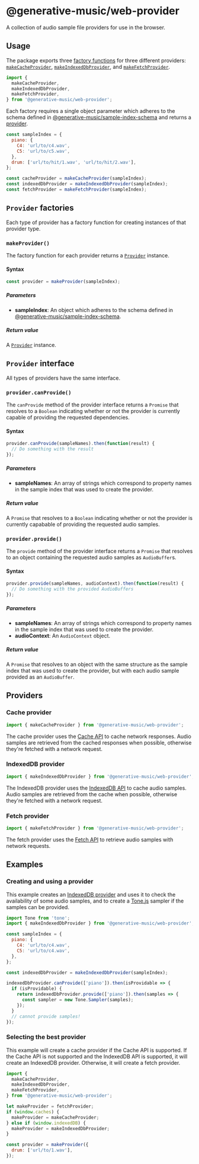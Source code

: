 # @generative-music/web-provider

A collection of audio sample file providers for use in the browser.

## Usage

The package exports three [factory functions](#provider-factories) for three different providers: [`makeCacheProvider`](#cache-provider), [`makeIndexedDbProvider`](#indexed-db-provider), and [`makeFetchProvider`](#fetch-provider).

```javascript
import {
  makeCacheProvider,
  makeIndexedDbProvider,
  makeFetchProvider,
} from '@generative-music/web-provider';
```

Each factory requires a single object parameter which adheres to the schema defined in [@generative-music/sample-index-schema](https://github.com/generative-music/sample-index-schema) and returns a [provider](#provider-interface).

```javascript
const sampleIndex = {
  piano: {
    C4: 'url/to/c4.wav',
    C5: 'url/to/c5.wav',
  },
  drum: ['url/to/hit/1.wav', 'url/to/hit/2.wav'],
};

const cacheProvider = makeCacheProvider(sampleIndex);
const indexedDbProvider = makeIndexedDbProvider(sampleIndex);
const fetchProvider = makeFetchProvider(sampleIndex);
```

## `Provider` factories

Each type of provider has a factory function for creating instances of that provider type.

### `makeProvider()`

The factory function for each provider returns a [`Provider`](#provider-interface) instance.

#### Syntax

```javascript
const provider = makeProvider(sampleIndex);
```

##### Parameters

- **sampleIndex**: An object which adheres to the schema defined in [@generative-music/sample-index-schema](https://github.com/generative-music/sample-index-schema).

##### Return value

A [`Provider`](#provider-interface) instance.

## `Provider` interface

All types of providers have the same interface.

### `provider.canProvide()`

The `canProvide` method of the provider interface returns a `Promise` that resolves to a `Boolean` indicating whether or not the provider is currently capable of providing the requested dependencies.

#### Syntax

```javascript
provider.canProvide(sampleNames).then(function(result) {
  // Do something with the result
});
```

##### Parameters

- **sampleNames**: An array of strings which correspond to property names in the sample index that was used to create the provider.

##### Return value

A `Promise` that resolves to a `Boolean` indicating whether or not the provider is currently capabable of providing the requested audio samples.

### `provider.provide()`

The `provide` method of the provider interface returns a `Promise` that resolves to an object containing the requested audio samples as `AudioBuffer`s.

#### Syntax

```javascript
provider.provide(sampleNames, audioContext).then(function(result) {
  // Do something with the provided AudioBuffers
});
```

##### Parameters

- **sampleNames**: An array of strings which correspond to property names in the sample index that was used to create the provider.
- **audioContext**: An `AudioContext` object.

##### Return value

A `Promise` that resolves to an object with the same structure as the sample index that was used to create the provider, but with each audio sample provided as an `AudioBuffer`.

## Providers

### Cache provider

```javascript
import { makeCacheProvider } from '@generative-music/web-provider';
```

The cache provider uses the [Cache API](https://developer.mozilla.org/en-US/docs/Web/API/Cache) to cache network responses. Audio samples are retrieved from the cached responses when possible, otherwise they're fetched with a network request.

### IndexedDB provider

```javascript
import { makeIndexedDbProvider } from '@generative-music/web-provider';
```

The IndexedDB provider uses the [IndexedDB API](https://developer.mozilla.org/en-US/docs/Web/API/IndexedDB_API) to cache audio samples. Audio samples are retrieved from the cache when possible, otherwise they're fetched with a network request.

### Fetch provider

```javascript
import { makeFetchProvider } from '@generative-music/web-provider';
```

The fetch provider uses the [Fetch API](https://developer.mozilla.org/en-US/docs/Web/API/Fetch_API) to retrieve audio samples with network requests.

## Examples

### Creating and using a provider

This example creates an [IndexedDB provider](#indexed-db-provider) and uses it to check the availability of some audio samples, and to create a [Tone.js](https://tonejs.github.io/) sampler if the samples can be provided.

```javascript
import Tone from 'tone';
import { makeIndexedDbProvider } from '@generative-music/web-provider';

const sampleIndex = {
  piano: {
    C4: 'url/to/c4.wav',
    C5: 'url/to/c4.wav',
  },
};

const indexedDbProvider = makeIndexedDbProvider(sampleIndex);

indexedDbProvider.canProvide(['piano']).then(isProvidable => {
  if (isProvidable) {
    return indexedDbProvider.provide(['piano']).then(samples => {
      const sampler = new Tone.Sampler(samples);
    });
  }
  // cannot provide samples!
});
```

### Selecting the best provider

This example will create a cache provider if the Cache API is supported.
If the Cache API is not supported and the IndexedDB API is supported, it will create an IndexedDB provider.
Otherwise, it will create a fetch provider.

```javascript
import {
  makeCacheProvider,
  makeIndexedDbProvider,
  makeFetchProvider,
} from '@generative-music/web-provider';

let makeProvider = fetchProvider;
if (window.caches) {
  makeProvider = makeCacheProvider;
} else if (window.indexedDB) {
  makeProvider = makeIndexedDbProvider;
}

const provider = makeProvider({
  drum: ['url/to/1.wav'],
});
```
